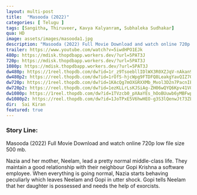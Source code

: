 ```yaml
---
layout: multi-post
title:  "Masooda (2022)"
categories: [ Telugu ]
tags: [Sangitha, Thiruveer, Kavya Kalyanram, Subhaleka Sudhakar]
qua: HD
image: assets/images/masooda1.jpg
description: "Masooda (2022) Full Movie Download and watch online 720p low file size 500 mb."
trailer: https://www.youtube.com/watch?v=5iwdHPO1EJk
480p: https://mdisk.thopdbapp.workers.dev/?url=5PAT3J
720p: https://mdisk.thopdbapp.workers.dev/?url=5PAT3J
1080p: https://mdisk.thopdbapp.workers.dev/?url=5PAT3J
dw480p: https://1reel.thopdb.com/dw?id=1r_z9TsoebllIDlWX3R0XZJqV-nAkan9u
dw480p2: https://reel.thopdb.com/dw?id=1rOfS-hjcWpg9FTDFQ8LeakgYavQIZ7Ov
dw720p: https://1reel.thopdb.com/dw?id=1KAcQg7mOXGRXXMb_Mvol3D2n7PacnIE_
dw720p2: https://reel.thopdb.com/dw?id=1ezKLLrLsKJSiAg-ZH06wQYQ6Kpv41V0G
dw1080p: https://1reel.thopdb.com/dw?id=1TVzcb0_pXAaYEs_hOoBUuwb6yMBFwpW8
dw1080p2: https://reel.thopdb.com/dw?id=1JoTPxE5V6hwHEO-g3S3lQenwJt73ZLgQ
dir:  Sai Kiran
featured: true
---
```


### Story Line:
Masooda (2022) Full Movie Download and watch online 720p low file size 500 mb.

Nazia and her mother, Neelam, lead a pretty normal middle-class life. They maintain a good relationship with their neighbour Gopi Krishna a software employee. When everything is going normal, Nazia starts behaving peculiarly which leaves Neelam and Gopi in utter shock. Gopi tells Neelam that her daughter is possessed and needs the help of exorcists.


